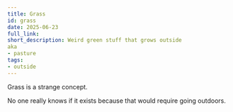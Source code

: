 ```yaml
---
title: Grass
id: grass
date: 2025-06-23
full_link:
short_description: Weird green stuff that grows outside
aka
- pasture
tags:
- outside
---
```


Grass is a strange concept.

<!--more-->

No one really knows if it exists because that would require going outdoors.
